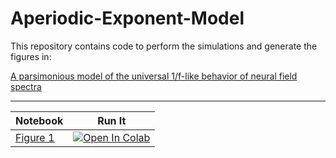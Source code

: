 # Aperiodic-Exponent-Model

This repository contains code to perform the simulations and generate the figures in:

[A parsimonious model of the universal 1/f-like behavior of neural field spectra](Link)

---

| Notebook |  Run It |
| --- | --- |
| [Figure 1](./Figure-1.ipynb) | [![Open In Colab](https://colab.research.google.com/assets/colab-badge.svg)](https://colab.research.google.com/github/Mark-Kramer/Aperiodic-Exponent-Model/blob/main/Figure-1.ipynb) |
